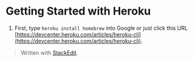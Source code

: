 
# Getting Started with Heroku

1. First, type ``heroku install homebrew`` into Google or just click this URL [https://devcenter.heroku.com/articles/heroku-cli](https://devcenter.heroku.com/articles/heroku-cli). 

> Written with [StackEdit](https://stackedit.io/).
<!--stackedit_data:
eyJoaXN0b3J5IjpbLTI5OTQ5MzI5Myw3MzA5OTgxMTZdfQ==
-->